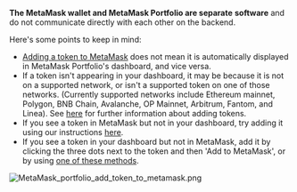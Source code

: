 **The MetaMask wallet and MetaMask Portfolio are separate** **software** and do not communicate directly with each other on the backend. 


Here's some points to keep in mind:


* [Adding a token to MetaMask](https://support.metamask.io/hc/en-us/articles/360015489031) does not mean it is automatically displayed in MetaMask Portfolio's dashboard, and vice versa.
* If a token isn't appearing in your dashboard, it may be because it is not on a supported network, or isn't a supported token on one of those networks. (Currently supported networks include Ethereum mainnet, Polygon, BNB Chain, Avalanche, OP Mainnet, Arbitrum, Fantom, and Linea). See [here](https://support.metamask.io/hc/en-us/articles/10587744991131) for further information about adding tokens.
* If you see a token in MetaMask but not in your dashboard, try adding it using our instructions [here](https://support.metamask.io/hc/en-us/articles/8324697607835).
* If you see a token in your dashboard but not in MetaMask, add it by clicking the three dots next to the token and then 'Add to MetaMask', or by using [one of these methods](https://support.metamask.io/hc/en-us/articles/360015489031).


![MetaMask_portfolio_add_token_to_metamask.png](https://support.metamask.io/hc/article_attachments/16179457426459)

